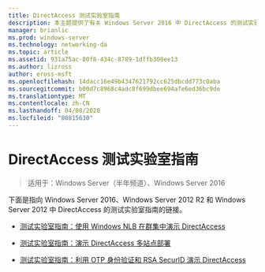 ```yaml
---
title: DirectAccess 测试实验室指南
description: 本主题提供了有关 Windows Server 2016 中 DirectAccess 的测试实验室指南的链接。
manager: brianlic
ms.prod: windows-server
ms.technology: networking-da
ms.topic: article
ms.assetid: 931a75ac-80f8-434c-8789-1dffb308ee13
ms.author: lizross
author: eross-msft
ms.openlocfilehash: 14dacc16e49b4347621792cc625dbcdd773c0aba
ms.sourcegitcommit: b00d7c8968c4adc8f699dbee694afe6ed36bc9de
ms.translationtype: MT
ms.contentlocale: zh-CN
ms.lasthandoff: 04/08/2020
ms.locfileid: "80815630"
---
```

# <a name="directaccess-test-lab-guides"></a>DirectAccess 测试实验室指南

>适用于：Windows Server（半年频道）、Windows Server 2016

下面是指向 Windows Server 2016、Windows Server 2012 R2 和 Windows Server 2012 中 DirectAccess 的测试实验室指南的链接。

- [测试实验室指南：使用 Windows NLB 在群集中演示 DirectAccess](tlg-cluster-nlb/Test-Lab-Guide-Demonstrate-DirectAccess-in-a-Cluster-with-Windows-NLB.md)

- [测试实验室指南：演示 DirectAccess 多站点部署](tlg-multisite/Test-Lab-Guide-Demonstrate-a-DirectAccess-Multisite-Deployment.md)

- [测试实验室指南：利用 OTP 身份验证和 RSA SecurID 演示 DirectAccess](tlg-otp-securid/Test-Lab-Guide-Demonstrate-DirectAccess-with-OTP-Authentication-and-RSA-SecurID.md)

